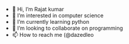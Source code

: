 - 👋 Hi, I’m Rajat kumar
- 👀 I’m interested in computer science 
- 🌱 I’m currently learning python
- 💞️ I’m looking to collaborate on programming
- 📫 How to reach me (@dazedleo

<!---
dazedleo/dazedleo is a ✨ special ✨ repository because its `README.md` (this file) appears on your GitHub profile.
You can click the Preview link to take a look at your changes.
--->
